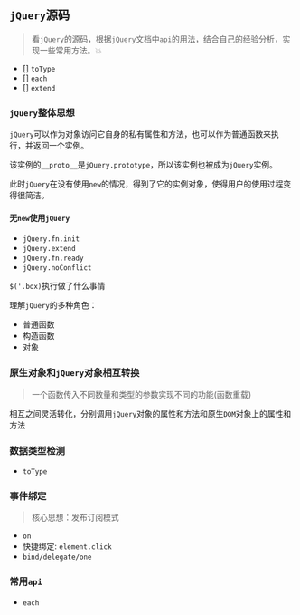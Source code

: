 ## `jQuery`源码
> 看`jQuery`的源码，根据`jQuery`文档中`api`的用法，结合自己的经验分析，实现一些常用方法。:boom:

* [] `toType`
* [] `each`
* [] `extend`
### `jQuery`整体思想
`jQuery`可以作为对象访问它自身的私有属性和方法，也可以作为普通函数来执行，并返回一个实例。

该实例的`__proto__`是`jQuery.prototype`，所以该实例也被成为`jQuery`实例。

此时`jQuery`在没有使用`new`的情况，得到了它的实例对象，使得用户的使用过程变得很简洁。
#### 无`new`使用`jQuery`
* `jQuery.fn.init`
* `jQuery.extend`
* `jQuery.fn.ready`
* `jQuery.noConflict`

`$('.box)`执行做了什么事情

理解`jQuery`的多种角色：
* 普通函数
* 构造函数
* 对象

### 原生对象和`jQuery`对象相互转换
> 一个函数传入不同数量和类型的参数实现不同的功能(函数重载)

相互之间灵活转化，分别调用`jQuery`对象的属性和方法和原生`DOM`对象上的属性和方法

### 数据类型检测
* `toType`
### 事件绑定
> 核心思想：发布订阅模式
* `on`
* 快捷绑定: `element.click`
* `bind/delegate/one`

### 常用`api`
* `each`
